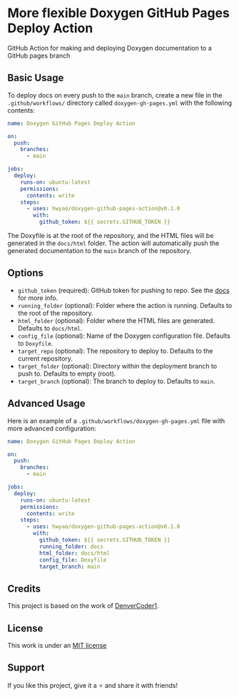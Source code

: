 # More flexible Doxygen GitHub Pages Deploy Action

GitHub Action for making and deploying Doxygen documentation to a GitHub pages branch

## Basic Usage

To deploy docs on every push to the `main` branch, create a new file in the `.github/workflows/` directory called `doxygen-gh-pages.yml` with the following contents:

```yml
name: Doxygen GitHub Pages Deploy Action

on:
  push:
    branches:
      - main

jobs:
  deploy:
    runs-on: ubuntu-latest
    permissions:
      contents: write
    steps:
      - uses: hwyao/doxygen-github-pages-action@v0.1.0
        with:
          github_token: ${{ secrets.GITHUB_TOKEN }}
```

The Doxyfile is at the root of the repository, and the HTML files will be generated in the `docs/html` folder. The action will automatically push the generated documentation to the `main` branch of the repository.

## Options

- `github_token` (required): GitHub token for pushing to repo. See the [docs](https://git.io/passing-token) for more info.
- `running_folder` (optional): Folder where the action is running. Defaults to the root of the repository.
- `html_folder` (optional): Folder where the HTML files are generated. Defaults to `docs/html`.
- `config_file` (optional): Name of the Doxygen configuration file. Defaults to `Doxyfile`.
- `target_repo` (optional): The repository to deploy to. Defaults to the current repository.
- `target_folder` (optional): Directory within the deployment branch to push to. Defaults to empty (root).
- `target_branch` (optional): The branch to deploy to. Defaults to `main`.

## Advanced Usage

Here is an example of a `.github/workflows/doxygen-gh-pages.yml` file with more advanced configuration:

```yml
name: Doxygen GitHub Pages Deploy Action

on:
  push:
    branches:
      - main

jobs:
  deploy:
    runs-on: ubuntu-latest
    permissions:
      contents: write
    steps:
      - uses: hwyao/doxygen-github-pages-action@v0.1.0
        with:
          github_token: ${{ secrets.GITHUB_TOKEN }}
          running_folder: docs
          html_folder: docs/html
          config_file: Doxyfile
          target_branch: main
```

## Credits

This project is based on the work of [DenverCoder1](https://github.com/DenverCoder1/doxygen-github-pages-action).

## License

This work is under an [MIT license](LICENSE)

## Support

If you like this project, give it a ⭐ and share it with friends!
